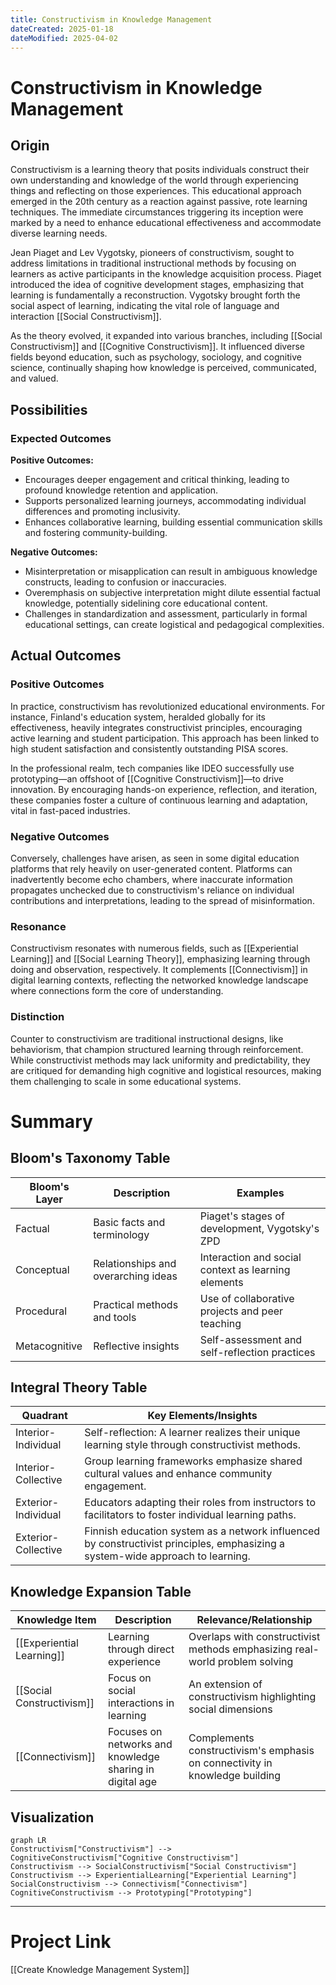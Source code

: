 ```yaml
---
title: Constructivism in Knowledge Management
dateCreated: 2025-01-18
dateModified: 2025-04-02
---
```


# Constructivism in Knowledge Management

## Origin

Constructivism is a learning theory that posits individuals construct their own understanding and knowledge of the world through experiencing things and reflecting on those experiences. This educational approach emerged in the 20th century as a reaction against passive, rote learning techniques. The immediate circumstances triggering its inception were marked by a need to enhance educational effectiveness and accommodate diverse learning needs.

Jean Piaget and Lev Vygotsky, pioneers of constructivism, sought to address limitations in traditional instructional methods by focusing on learners as active participants in the knowledge acquisition process. Piaget introduced the idea of cognitive development stages, emphasizing that learning is fundamentally a reconstruction. Vygotsky brought forth the social aspect of learning, indicating the vital role of language and interaction [[Social Constructivism]].

As the theory evolved, it expanded into various branches, including [[Social Constructivism]] and [[Cognitive Constructivism]]. It influenced diverse fields beyond education, such as psychology, sociology, and cognitive science, continually shaping how knowledge is perceived, communicated, and valued.

## Possibilities

### Expected Outcomes

**Positive Outcomes:**
- Encourages deeper engagement and critical thinking, leading to profound knowledge retention and application.
- Supports personalized learning journeys, accommodating individual differences and promoting inclusivity.
- Enhances collaborative learning, building essential communication skills and fostering community-building.

**Negative Outcomes:**
- Misinterpretation or misapplication can result in ambiguous knowledge constructs, leading to confusion or inaccuracies.
- Overemphasis on subjective interpretation might dilute essential factual knowledge, potentially sidelining core educational content.
- Challenges in standardization and assessment, particularly in formal educational settings, can create logistical and pedagogical complexities.

## Actual Outcomes

### Positive Outcomes

In practice, constructivism has revolutionized educational environments. For instance, Finland's education system, heralded globally for its effectiveness, heavily integrates constructivist principles, encouraging active learning and student participation. This approach has been linked to high student satisfaction and consistently outstanding PISA scores.

In the professional realm, tech companies like IDEO successfully use prototyping—an offshoot of [[Cognitive Constructivism]]—to drive innovation. By encouraging hands-on experience, reflection, and iteration, these companies foster a culture of continuous learning and adaptation, vital in fast-paced industries.

### Negative Outcomes

Conversely, challenges have arisen, as seen in some digital education platforms that rely heavily on user-generated content. Platforms can inadvertently become echo chambers, where inaccurate information propagates unchecked due to constructivism's reliance on individual contributions and interpretations, leading to the spread of misinformation.

### Resonance

Constructivism resonates with numerous fields, such as [[Experiential Learning]] and [[Social Learning Theory]], emphasizing learning through doing and observation, respectively. It complements [[Connectivism]] in digital learning contexts, reflecting the networked knowledge landscape where connections form the core of understanding.

### Distinction

Counter to constructivism are traditional instructional designs, like behaviorism, that champion structured learning through reinforcement. While constructivist methods may lack uniformity and predictability, they are critiqued for demanding high cognitive and logistical resources, making them challenging to scale in some educational systems.

# Summary

## Bloom's Taxonomy Table

| **Bloom's Layer** | **Description**                     | **Examples**               |
| ----------------- | ----------------------------------- | -------------------------- |
| Factual           | Basic facts and terminology         | Piaget's stages of development, Vygotsky's ZPD |
| Conceptual        | Relationships and overarching ideas | Interaction and social context as learning elements |
| Procedural        | Practical methods and tools         | Use of collaborative projects and peer teaching |
| Metacognitive     | Reflective insights                 | Self-assessment and self-reflection practices |

## Integral Theory Table

| **Quadrant**        | **Key Elements/Insights**  |
| ------------------- | -------------------------- |
| Interior-Individual | Self-reflection: A learner realizes their unique learning style through constructivist methods. |
| Interior-Collective | Group learning frameworks emphasize shared cultural values and enhance community engagement. |
| Exterior-Individual | Educators adapting their roles from instructors to facilitators to foster individual learning paths. |
| Exterior-Collective | Finnish education system as a network influenced by constructivist principles, emphasizing a system-wide approach to learning. |

## Knowledge Expansion Table

| **Knowledge Item**        | **Description**                    | **Relevance/Relationship**                      |
| ------------------------- | ---------------------------------- | ----------------------------------------------- |
| [[Experiential Learning]] | Learning through direct experience | Overlaps with constructivist methods emphasizing real-world problem solving |
| [[Social Constructivism]] | Focus on social interactions in learning | An extension of constructivism highlighting social dimensions |
| [[Connectivism]]          | Focuses on networks and knowledge sharing in digital age | Complements constructivism's emphasis on connectivity in knowledge building |

## Visualization

```mermaid
graph LR
Constructivism["Constructivism"] --> CognitiveConstructivism["Cognitive Constructivism"]
Constructivism --> SocialConstructivism["Social Constructivism"]
Constructivism --> ExperientialLearning["Experiential Learning"]
SocialConstructivism --> Connectivism["Connectivism"]
CognitiveConstructivism --> Prototyping["Prototyping"]
```

---

# Project Link

[[Create Knowledge Management System]]
